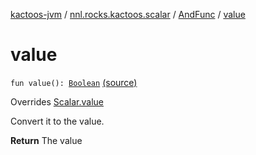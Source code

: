 [kactoos-jvm](../../index.md) / [nnl.rocks.kactoos.scalar](../index.md) / [AndFunc](index.md) / [value](.)

# value

`fun value(): `[`Boolean`](https://kotlinlang.org/api/latest/jvm/stdlib/kotlin/-boolean/index.html) [(source)](https://github.com/neonailol/kactoos/blob/master/kactoos-jvm/src/main/kotlin/nnl/rocks/kactoos/scalar/AndFunc.kt#L109)

Overrides [Scalar.value](../../nnl.rocks.kactoos/-scalar/value.md)

Convert it to the value.

**Return**
The value

